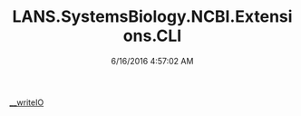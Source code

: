 ﻿---
title: LANS.SystemsBiology.NCBI.Extensions.CLI
date: 6/16/2016 4:57:02 AM
---

[__writeIO](T-LANS.SystemsBiology.NCBI.Extensions.CLI.__writeIO.html)
